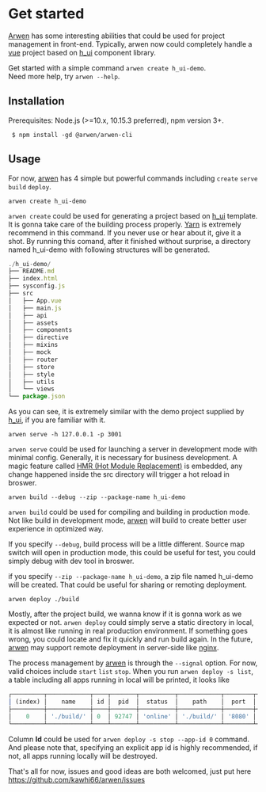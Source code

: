 # Get started

[Arwen](https://github.com/kawhi66/arwen) has some interesting abilities that could be used for project management in front-end. Typically, arwen now could completely handle a [vue](https://cn.vuejs.org) project based on [h_ui](https://www.npmjs.com/package/h_ui) component library.

Get started with a simple command `arwen create h_ui-demo`.  
Need more help, try `arwen --help`.

## Installation

Prerequisites: Node.js (>=10.x, 10.15.3 preferred), npm version 3+.

     $ npm install -gd @arwen/arwen-cli

## Usage

For now, [arwen](https://github.com/kawhi66/arwen) has 4 simple but powerful commands including `create` `serve` `build` `deploy`.

`arwen create h_ui-demo`

`arwen create` could be used for generating a project based on [h_ui](https://www.npmjs.com/package/h_ui) template. It is gonna take care of the building process properly. [Yarn](https://yarnpkg.com/zh-Hant/) is extremely recommend in this command. If you never use or hear about it, give it a shot. By running this comand, after it finished without surprise, a directory named h_ui-demo with following structures will be generated.

```javascript
./h_ui-demo/
├── README.md
├── index.html
├── sysconfig.js
├── src
│   ├── App.vue
│   ├── main.js
│   ├── api
│   ├── assets
│   ├── components
│   ├── directive
│   ├── mixins
│   ├── mock
│   ├── router
│   ├── store
│   ├── style
│   ├── utils
│   └── views
└── package.json
```

As you can see, it is extremely similar with the demo project supplied by [h_ui](https://www.npmjs.com/package/h_ui), if you are familiar with it.

`arwen serve -h 127.0.0.1 -p 3001`

`arwen serve` could be used for launching a server in development mode with minimal config. Generally, it is necessary for business development. A magic feature called [HMR (Hot Module Replacement)](https://webpack.js.org/concepts/hot-module-replacement) is embedded, any change happened inside the src directory will trigger a hot reload in broswer.

`arwen build --debug --zip --package-name h_ui-demo`

`arwen build` could be used for compiling and building in production mode. Not like build in development mode, [arwen](https://github.com/kawhi66/arwen) will build to create better user experience in optimized way.

If you specify `--debug`, build process will be a little different. Source map switch will open in production mode, this could be useful for test, you could simply debug with dev tool in broswer.

if you specify `--zip --package-name h_ui-demo`, a zip file named h_ui-demo will be created. That could be useful for sharing or remoting deployment.

`arwen deploy ./build`

Mostly, after the project build, we wanna know if it is gonna work as we expected or not. `arwen deploy` could simply serve a static directory in local, it is almost like running in real production environment. If something goes wrong, you could locate and fix it quickly and run build again. In the future, [arwen](https://github.com/kawhi66/arwen) may support remote deployment in server-side like [nginx](https://nginx.org/en/).

The process management by [arwen](https://github.com/kawhi66/arwen) is through the `--signal` option. For now, valid choices include `start` `list` `stop`. When you run `arwen deploy -s list`, a table including all apps running in local will be printed, it looks like

```javascript
┌─────────┬────────────┬────┬───────┬──────────┬────────────┬────────┬───────────────┐
│ (index) │    name    │ id │  pid  │  status  │    path    │  port  │  created_at   │
├─────────┼────────────┼────┼───────┼──────────┼────────────┼────────┼───────────────┤
│    0    │ './build/' │ 0  │ 92747 │ 'online' │ './build/' │ '8080' │ 1555134009451 │
└─────────┴────────────┴────┴───────┴──────────┴────────────┴────────┴───────────────┘
```

Column **Id** could be used for `arwen deploy -s stop --app-id 0` command. And please note that, specifying an explicit app id is highly recommended, if not, all apps running locally will be destroyed.

That's all for now, issues and good ideas are both welcomed, just put here <https://github.com/kawhi66/arwen/issues>
